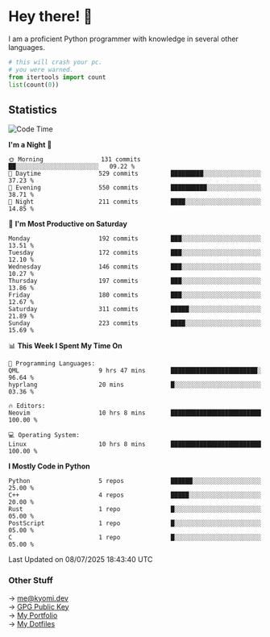 # Hey there! 👋

I am a proficient Python programmer with knowledge in several other languages.

```py
# this will crash your pc.
# you were warned.
from itertools import count
list(count(0))
```

## Statistics
<!--START_SECTION:waka-->
![Code Time](http://img.shields.io/badge/Code%20Time-1%2C837%20hrs%2052%20mins-blue)

**I'm a Night 🦉** 

```text
🌞 Morning                131 commits         ██░░░░░░░░░░░░░░░░░░░░░░░   09.22 % 
🌆 Daytime                529 commits         █████████░░░░░░░░░░░░░░░░   37.23 % 
🌃 Evening                550 commits         ██████████░░░░░░░░░░░░░░░   38.71 % 
🌙 Night                  211 commits         ████░░░░░░░░░░░░░░░░░░░░░   14.85 % 
```
📅 **I'm Most Productive on Saturday** 

```text
Monday                   192 commits         ███░░░░░░░░░░░░░░░░░░░░░░   13.51 % 
Tuesday                  172 commits         ███░░░░░░░░░░░░░░░░░░░░░░   12.10 % 
Wednesday                146 commits         ███░░░░░░░░░░░░░░░░░░░░░░   10.27 % 
Thursday                 197 commits         ███░░░░░░░░░░░░░░░░░░░░░░   13.86 % 
Friday                   180 commits         ███░░░░░░░░░░░░░░░░░░░░░░   12.67 % 
Saturday                 311 commits         █████░░░░░░░░░░░░░░░░░░░░   21.89 % 
Sunday                   223 commits         ████░░░░░░░░░░░░░░░░░░░░░   15.69 % 
```


📊 **This Week I Spent My Time On** 

```text
💬 Programming Languages: 
QML                      9 hrs 47 mins       ████████████████████████░   96.64 % 
hyprlang                 20 mins             █░░░░░░░░░░░░░░░░░░░░░░░░   03.36 % 

🔥 Editors: 
Neovim                   10 hrs 8 mins       █████████████████████████   100.00 % 

💻 Operating System: 
Linux                    10 hrs 8 mins       █████████████████████████   100.00 % 
```

**I Mostly Code in Python** 

```text
Python                   5 repos             ██████░░░░░░░░░░░░░░░░░░░   25.00 % 
C++                      4 repos             █████░░░░░░░░░░░░░░░░░░░░   20.00 % 
Rust                     1 repo              █░░░░░░░░░░░░░░░░░░░░░░░░   05.00 % 
PostScript               1 repo              █░░░░░░░░░░░░░░░░░░░░░░░░   05.00 % 
C                        1 repo              █░░░░░░░░░░░░░░░░░░░░░░░░   05.00 % 
```




 Last Updated on 08/07/2025 18:43:40 UTC
<!--END_SECTION:waka-->

### Other Stuff

→ [me@kyomi.dev](mailto:me@kyomi.dev)\
→ [GPG Public Key](https://github.com/bitterteriyaki.gpg)\
→ [My Portfolio](https://kyomi.dev)\
→ [My Dotfiles](https://github.com/bitterteriyaki/dotfiles)
